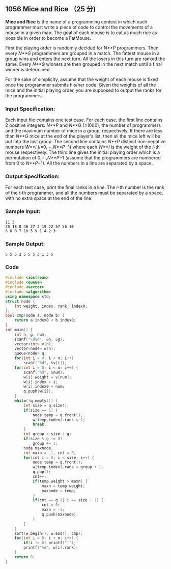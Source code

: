 ## 1056 Mice and Rice （25 分)

**Mice and Rice** is the name of a programming contest in which each programmer must write a piece of code to control the movements of a mouse in a given map. The goal of each mouse is to eat as much rice as possible in order to become a FatMouse.

First the playing order is randomly decided for *N**P* programmers. Then every *N**G* programmers are grouped in a match. The fattest mouse in a group wins and enters the next turn. All the losers in this turn are ranked the same. Every *N**G* winners are then grouped in the next match until a final winner is determined.

For the sake of simplicity, assume that the weight of each mouse is fixed once the programmer submits his/her code. Given the weights of all the mice and the initial playing order, you are supposed to output the ranks for the programmers.

### Input Specification:

Each input file contains one test case. For each case, the first line contains 2 positive integers: *N**P* and *N**G* (≤1000), the number of programmers and the maximum number of mice in a group, respectively. If there are less than *N**G* mice at the end of the player's list, then all the mice left will be put into the last group. The second line contains *N**P* distinct non-negative numbers *W**i* (*i*=0,⋯,*N**P*−1) where each *W**i* is the weight of the *i*-th mouse respectively. The third line gives the initial playing order which is a permutation of 0,⋯,*N**P*−1 (assume that the programmers are numbered from 0 to *N**P*−1). All the numbers in a line are separated by a space.

### Output Specification:

For each test case, print the final ranks in a line. The *i*-th number is the rank of the *i*-th programmer, and all the numbers must be separated by a space, with no extra space at the end of the line.

### Sample Input:

```in
11 3
25 18 0 46 37 3 19 22 57 56 10
6 0 8 7 10 5 9 1 4 2 3
```

### Sample Output:

```out
5 5 5 2 5 5 5 3 1 3 5
```

### Code

```c++
#include <iostream>
#include <queue>
#include <vector>
#include <algorithm>
using namespace std;
struct node {
    int weight, index, rank, index0;
};
bool cmp(node a, node b) {
    return a.index0 < b.index0;
}
int main() {
    int n, g, num;
    scanf("%d%d", &n, &g);
    vector<int> v(n);
    vector<node> w(n);
    queue<node> q;
    for(int i = 0; i < n; i++)
        scanf("%d", &v[i]);
    for(int i = 0; i < n; i++) {
        scanf("%d", &num);
        w[i].weight = v[num];
        w[i].index = i;
        w[i].index0 = num;
        q.push(w[i]);
    }
    while(!q.empty()) {
        int size = q.size();
        if(size == 1) {
            node temp = q.front();
            w[temp.index].rank = 1;
            break;
        }
        int group = size / g;
        if(size % g != 0)
            group += 1;
        node maxnode;
        int maxn = -1, cnt = 0;
        for(int i = 0; i < size; i++) {
            node temp = q.front();
            w[temp.index].rank = group + 1;
            q.pop();
            cnt++;
            if(temp.weight > maxn) {
                maxn = temp.weight;
                maxnode = temp;
            }
            if(cnt == g || i == size - 1) {
                cnt = 0;
                maxn = -1;
                q.push(maxnode);
            }
        }
    }
    sort(w.begin(), w.end(), cmp);
    for(int i = 0; i < n; i++) {
        if(i != 0) printf(" ");
        printf("%d", w[i].rank);
    }
    return 0;
}
```


